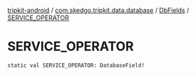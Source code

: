 [tripkit-android](../../index.md) / [com.skedgo.tripkit.data.database](../index.md) / [DbFields](index.md) / [SERVICE_OPERATOR](./-s-e-r-v-i-c-e_-o-p-e-r-a-t-o-r.md)

# SERVICE_OPERATOR

`static val SERVICE_OPERATOR: DatabaseField!`